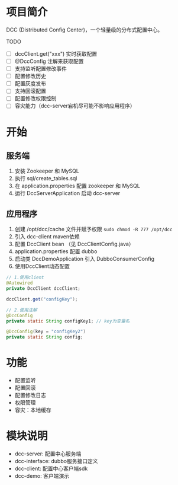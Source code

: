 # 项目简介
DCC (Distributed Config Center)，一个轻量级的分布式配置中心。

TODO
- [ ] dccClient.get("xxx") 实时获取配置
- [ ] @DccConfig 注解来获取配置
- [ ] 支持监听配置修改事件
- [ ] 配置修改历史 
- [ ] 配置灰度发布
- [ ] 支持回滚配置
- [ ] 配置修改权限控制
- [ ] 容灾能力（dcc-server宕机尽可能不影响应用程序）

# 开始
## 服务端
1. 安装 Zookeeper 和 MySQL
2. 执行 sql/create_tables.sql
3. 在 application.properties 配置 zookeeper 和 MySQL 
4. 运行 DccServerApplication 启动 dcc-server

## 应用程序
1. 创建 /opt/dcc/cache 文件并赋予权限 `sudo chmod -R 777 /opt/dcc`
2. 引入 dcc-client maven依赖
3. 配置 DccClient bean （见 DccClientConfig.java）
4. application.properties 配置 dubbo
5. 启动类 DccDemoApplication 引入 DubboConsumerConfig
6. 使用DccClient动态配置
```java
// 1.使用client
@Autowired
private DccClient dccClient;

dccClient.get("configKey");

// 2.使用注解
@DccConfig
private static String configKey1; // key为变量名

@DccConfig(key = "configKey2")
private static String config;
```

# 功能
- 配置监听
- 配置回滚
- 配置修改日志
- 权限管理
- 容灾：本地缓存

# 模块说明
- dcc-server: 配置中心服务端
- dcc-interface: dubbo服务接口定义
- dcc-client: 配置中心客户端sdk
- dcc-demo: 客户端演示